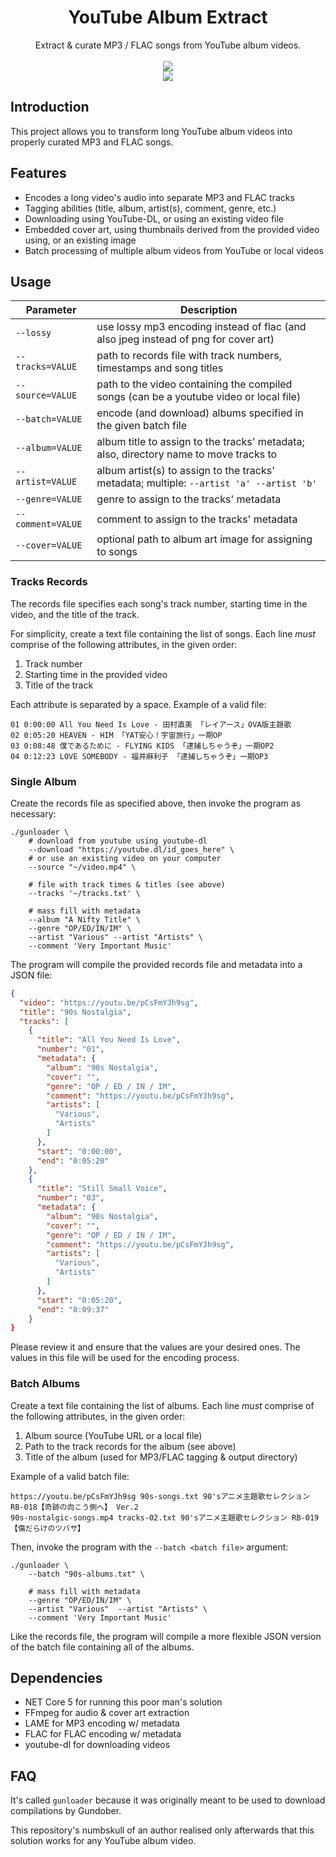 <html>
    <h1 align='center'>
        YouTube Album Extract
    </h1>
    <p align='center'>
        Extract & curate MP3 / FLAC songs from YouTube album videos.
        <br>
        <br>
        <img src='https://user-images.githubusercontent.com/10241434/135048812-156d9a9a-0218-42e8-9bcf-1b67ff7acbef.png'>
        <br>
        <img src='https://user-images.githubusercontent.com/10241434/135047939-dc7c2d36-a10c-4be2-ae0c-4961c3cb1a20.png'>
    </p>
</html>

## Introduction

This project allows you to transform long YouTube album videos into properly curated MP3 and FLAC songs.

## Features

- Encodes a long video's audio into separate MP3 and FLAC tracks
- Tagging abilities (title, album, artist(s), comment, genre, etc.)
- Downloading using YouTube-DL, or using an existing video file
- Embedded cover art, using thumbnails derived from the provided video using, or an existing image
- Batch processing of multiple album videos from YouTube or local videos

## Usage

| Parameter         | Description                                                                              |
| ----------------- | ---------------------------------------------------------------------------------------- |
| `--lossy`         | use lossy mp3 encoding instead of flac (and also jpeg instead of png for cover art)      |
| `--tracks=VALUE`  | path to records file with track numbers, timestamps and song titles                      |
| `--source=VALUE`  | path to the video containing the compiled songs (can be a youtube video or local file)   |
| `--batch=VALUE`   | encode (and download) albums specified in the given batch file                           |
| `--album=VALUE`   | album title to assign to the tracks' metadata; also, directory name to move tracks to    |
| `--artist=VALUE`  | album artist(s) to assign to the tracks' metadata; multiple: `--artist 'a' --artist 'b'` |
| `--genre=VALUE`   | genre to assign to the tracks' metadata                                                  |
| `--comment=VALUE` | comment to assign to the tracks' metadata                                                |
| `--cover=VALUE`   | optional path to album art image for assigning to songs                                  |

### Tracks Records

The records file specifies each song's track number, starting time in the video, and the title of the track.

For simplicity, create a text file containing the list of songs. Each line *must* comprise of the following attributes, in the given order:

1. Track number
2. Starting time in the provided video
3. Title of the track

Each attribute is separated by a space. Example of a valid file:

```
01 0:00:00 All You Need Is Love - 田村直美 「レイアース」OVA版主題歌
02 0:05:20 HEAVEN - HIM 「YAT安心！宇宙旅行」一期OP
03 0:08:48 僕であるために - FLYING KIDS 「逮捕しちゃうぞ」一期OP2
04 0:12:23 LOVE SOMEBODY - 福井麻利子 「逮捕しちゃうぞ」一期OP3
```

### Single Album

Create the records file as specified above, then invoke the program as necessary:

```shell
./gunloader \
    # download from youtube using youtube-dl
    --download "https://youtube.dl/id_goes_here" \
    # or use an existing video on your computer
    --source "~/video.mp4" \

    # file with track times & titles (see above)
    --tracks '~/tracks.txt' \

    # mass fill with metadata
    --album "A Nifty Title" \
    --genre "OP/ED/IN/IM" \
    --artist "Various" --artist "Artists" \
    --comment 'Very Important Music'
```

The program will compile the provided records file and metadata into a JSON file:

```json
{
  "video": "https://youtu.be/pCsFmYJh9sg",
  "title": "90s Nostalgia",
  "tracks": [
    {
      "title": "All You Need Is Love",
      "number": "01",
      "metadata": {
        "album": "90s Nostalgia",
        "cover": "",
        "genre": "OP / ED / IN / IM",
        "comment": "https://youtu.be/pCsFmYJh9sg",
        "artists": [
          "Various",
          "Artists"
        ]
      },
      "start": "0:00:00",
      "end": "0:05:20"
    },
    {
      "title": "Still Small Voice",
      "number": "03",
      "metadata": {
        "album": "90s Nostalgia",
        "cover": "",
        "genre": "OP / ED / IN / IM",
        "comment": "https://youtu.be/pCsFmYJh9sg",
        "artists": [
          "Various",
          "Artists"
        ]
      },
      "start": "0:05:20",
      "end": "0:09:37"
    }
}
```

Please review it and ensure that the values are your desired ones. The values in this file will be used for the encoding process.

### Batch Albums

Create a text file containing the list of albums. Each line *must* comprise of the following attributes, in the given order:

1. Album source (YouTube URL or a local file)
2. Path to the track records for the album (see above)
3. Title of the album (used for MP3/FLAC tagging & output directory)

Example of a valid batch file:

```
https://youtu.be/pCsFmYJh9sg 90s-songs.txt 90'sアニメ主題歌セレクション RB-018【奇跡の向こう側へ】 Ver.2
90s-nostalgic-songs.mp4 tracks-02.txt 90'sアニメ主題歌セレクション RB-019【傷だらけのツバサ】
```

Then, invoke the program with the `--batch <batch file>` argument:

```shell
./gunloader \
    --batch "90s-albums.txt" \

    # mass fill with metadata
    --genre "OP/ED/IN/IM" \
    --artist "Various"  --artist "Artists" \
    --comment 'Very Important Music'
```

Like the records file, the program will compile a more flexible JSON version of the batch file containing all of the albums.

## Dependencies

- NET Core 5 for running this poor man's solution
- FFmpeg for audio & cover art extraction
- LAME for MP3 encoding w/ metadata
- FLAC for FLAC encoding w/ metadata
- youtube-dl for downloading videos

## FAQ

It's called `gunloader` because it was originally meant to be used to download compilations by Gundober.

This repository's numbskull of an author realised only afterwards that this solution works for any YouTube album video.
